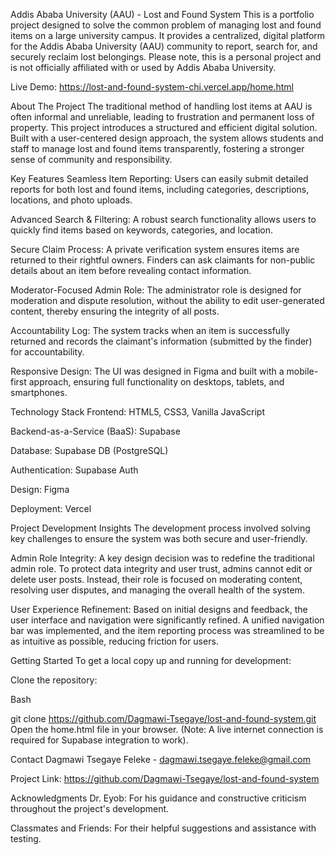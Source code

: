 Addis Ababa University (AAU) - Lost and Found System
This is a portfolio project designed to solve the common problem of managing lost and found items on a large university campus. It provides a centralized, digital platform for the Addis Ababa University (AAU) community to report, search for, and securely reclaim lost belongings. Please note, this is a personal project and is not officially affiliated with or used by Addis Ababa University.

Live Demo: https://lost-and-found-system-chi.vercel.app/home.html

About The Project
The traditional method of handling lost items at AAU is often informal and unreliable, leading to frustration and permanent loss of property. This project introduces a structured and efficient digital solution. Built with a user-centered design approach, the system allows students and staff to manage lost and found items transparently, fostering a stronger sense of community and responsibility.

Key Features
Seamless Item Reporting: Users can easily submit detailed reports for both lost and found items, including categories, descriptions, locations, and photo uploads.

Advanced Search & Filtering: A robust search functionality allows users to quickly find items based on keywords, categories, and location.

Secure Claim Process: A private verification system ensures items are returned to their rightful owners. Finders can ask claimants for non-public details about an item before revealing contact information.

Moderator-Focused Admin Role: The administrator role is designed for moderation and dispute resolution, without the ability to edit user-generated content, thereby ensuring the integrity of all posts.

Accountability Log: The system tracks when an item is successfully returned and records the claimant's information (submitted by the finder) for accountability.

Responsive Design: The UI was designed in Figma and built with a mobile-first approach, ensuring full functionality on desktops, tablets, and smartphones.

Technology Stack
Frontend: HTML5, CSS3, Vanilla JavaScript

Backend-as-a-Service (BaaS): Supabase

Database: Supabase DB (PostgreSQL)

Authentication: Supabase Auth

Design: Figma

Deployment: Vercel

Project Development Insights
The development process involved solving key challenges to ensure the system was both secure and user-friendly.

Admin Role Integrity: A key design decision was to redefine the traditional admin role. To protect data integrity and user trust, admins cannot edit or delete user posts. Instead, their role is focused on moderating content, resolving user disputes, and managing the overall health of the system.

User Experience Refinement: Based on initial designs and feedback, the user interface and navigation were significantly refined. A unified navigation bar was implemented, and the item reporting process was streamlined to be as intuitive as possible, reducing friction for users.

Getting Started
To get a local copy up and running for development:

Clone the repository:

Bash

git clone https://github.com/Dagmawi-Tsegaye/lost-and-found-system.git
Open the home.html file in your browser. (Note: A live internet connection is required for Supabase integration to work).

Contact
Dagmawi Tsegaye Feleke - dagmawi.tsegaye.feleke@gmail.com

Project Link: https://github.com/Dagmawi-Tsegaye/lost-and-found-system

Acknowledgments
Dr. Eyob: For his guidance and constructive criticism throughout the project's development.

Classmates and Friends: For their helpful suggestions and assistance with testing.
